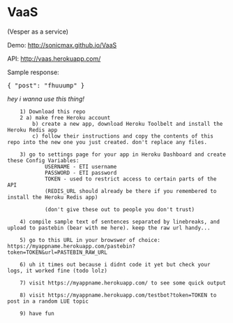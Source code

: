 # VaaS
(Vesper as a service)

Demo: http://sonicmax.github.io/VaaS

API: http://vaas.herokuapp.com/

Sample response:

<pre>{ "post": "fhuuump" }</pre>

<i>hey i wanna use this thing!</i>

		1) Download this repo
		2 a) make free Heroku account
			b) create a new app, download Heroku Toolbelt and install the Heroku Redis app
			c) follow their instructions and copy the contents of this repo into the new one you just created. don't replace any files.
		
		3) go to settings page for your app in Heroku Dashboard and create these Config Variables: 
				USERNAME - ETI username
				PASSWORD - ETI password
				TOKEN - used to restrict access to certain parts of the API					
				(REDIS_URL should already be there if you remembered to install the Heroku Redis app)
			
				(don't give these out to people you don't trust)
		
		4) compile sample text of sentences separated by linebreaks, and upload to pastebin (bear with me here). keep the raw url handy...
		
		5) go to this URL in your browswer of choice: https://myappname.herokuapp.com/pastebin?token=TOKEN&url=PASTEBIN_RAW_URL
		
		6) uh it times out because i didnt code it yet but check your logs, it worked fine (todo lolz)
		
		7) visit https://myappname.herokuapp.com/ to see some quick output
		
		8) visit https://myappname.herokuapp.com/testbot?token=TOKEN to post in a random LUE topic 
		
		9) have fun
 